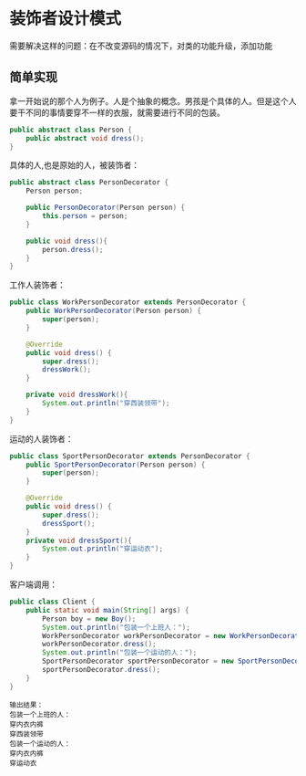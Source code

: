 # 装饰者设计模式

需要解决这样的问题：在不改变源码的情况下，对类的功能升级，添加功能



## 简单实现

拿一开始说的那个人为例子。人是个抽象的概念。男孩是个具体的人。但是这个人要干不同的事情要穿不一样的衣服，就需要进行不同的包装。

```java
public abstract class Person {
    public abstract void dress();
}
```

具体的人,也是原始的人，被装饰者：

```java
public abstract class PersonDecorator {
    Person person;

    public PersonDecorator(Person person) {
        this.person = person;
    }

    public void dress(){
        person.dress();
    }
}
```

工作人装饰者：

```java
public class WorkPersonDecorator extends PersonDecorator {
    public WorkPersonDecorator(Person person) {
        super(person);
    }

    @Override
    public void dress() {
        super.dress();
        dressWork();
    }

    private void dressWork(){
        System.out.println("穿西装领带");
    }
}
```

运动的人装饰者：

```java
public class SportPersonDecorator extends PersonDecorator {
    public SportPersonDecorator(Person person) {
        super(person);
    }

    @Override
    public void dress() {
        super.dress();
        dressSport();
    }
    private void dressSport(){
        System.out.println("穿运动衣");
    }
}
```

客户端调用：

```java
public class Client {
    public static void main(String[] args) {
        Person boy = new Boy();
        System.out.println("包装一个上班人：");
        WorkPersonDecorator workPersonDecorator = new WorkPersonDecorator(boy);
        workPersonDecorator.dress();
        System.out.println("包装一个运动的人：");
        SportPersonDecorator sportPersonDecorator = new SportPersonDecorator(boy);
        sportPersonDecorator.dress();
    }
}
```

```
输出结果：
包装一个上班的人：
穿内衣内裤
穿西装领带
包装一个运动的人：
穿内衣内裤
穿运动衣
```

